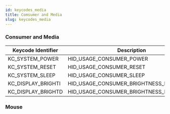 ```yaml
---
id: keycodes_media
title: Comsumer and Media
slug: keycodes_media
---
```



### Consumer and Media

| Keycode Identifier      | Description             | 
| ----------------------- | ----------------------- | 
| KC_SYSTEM_POWER         | HID_USAGE_CONSUMER_POWER  | 
| KC_SYSTEM_RESET         | HID_USAGE_CONSUMER_RESET  | 
| KC_SYSTEM_SLEEP         | HID_USAGE_CONSUMER_SLEEP  | 
| KC_DISPLAY_BRIGHTI      | HID_USAGE_CONSUMER_BRIGHTNESS_INCREMENT      | 
| KC_DISPLAY_BRIGHTD      | HID_USAGE_CONSUMER_BRIGHTNESS_DECREMENT      | 

### Mouse

